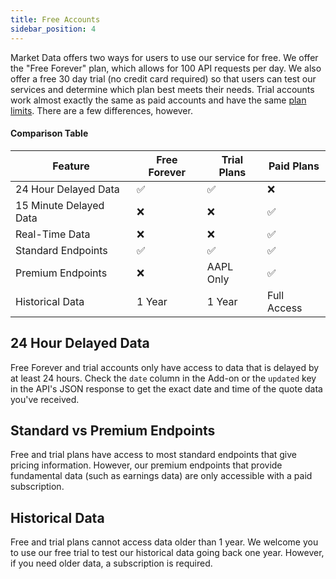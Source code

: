 ```yaml
---
title: Free Accounts
sidebar_position: 4
---
```


Market Data offers two ways for users to use our service for free. We offer the "Free Forever" plan, which allows for 100 API requests per day. We also offer a free 30 day trial (no credit card required) so that users can test our services and determine which plan best meets their needs. Trial accounts work almost exactly the same as paid accounts and have the same [plan limits](/account/plan-limits). There are a few differences, however.

#### Comparison Table
| Feature               | Free Forever | Trial Plans | Paid Plans  |
|-----------------------|--------------|-------------|-------------|
| 24 Hour Delayed Data  | ✅           | ✅           | ❌          |
| 15 Minute Delayed Data | ❌           | ❌           | ✅          |
| Real-Time Data        | ❌           | ❌           | ✅          |
| Standard Endpoints    | ✅           | ✅           | ✅          |
| Premium Endpoints     | ❌           | AAPL Only   | ✅          |
| Historical Data       | 1 Year       | 1 Year      | Full Access |

## 24 Hour Delayed Data

Free Forever and trial accounts only have access to data that is delayed by at least 24 hours. Check the `date` column in the Add-on or the `updated` key in the API's JSON response to get the exact date and time of the quote data you've received.

## Standard vs Premium Endpoints

Free and trial plans have access to most standard endpoints that give pricing information. However, our premium endpoints that provide fundamental data (such as earnings data) are only accessible with a paid subscription.

## Historical Data

Free and trial plans cannot access data older than 1 year. We welcome you to use our free trial to test our historical data going back one year. However, if you need older data, a subscription is required.
